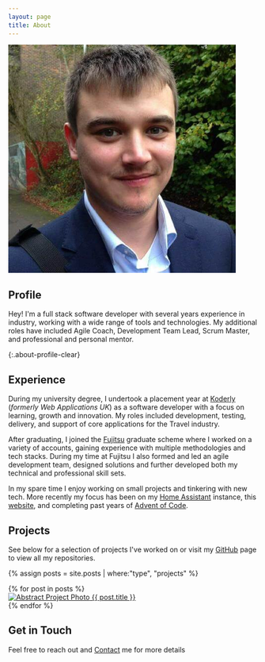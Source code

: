 ```yaml
---
layout: page
title: About
---
```


<div class="about-profile-page">
    <img class="about-profile-img" src="/assets/images/profile.jpg" alt="Profile Picture">
    <div class="about-profile-text">
        <h2>Profile</h2>
        <p>Hey! I'm a full stack software developer with several years experience in industry, working with a wide range of tools and technologies. My additional roles have included Agile Coach, Development Team Lead, Scrum Master, and professional and personal mentor.</p>
    </div>
</div>

{:.about-profile-clear}

## Experience

During my university degree, I undertook a placement year at [Koderly][koderly] (*formerly Web Applications UK*) as a software developer with a focus on learning, growth and innovation. My roles included development, testing, delivery, and support of core applications for the Travel industry.

After graduating, I joined the [Fujitsu][fujitsu] graduate scheme where I worked on a variety of accounts, gaining experience with multiple methodologies and tech stacks. During my time at Fujitsu I also formed and led an agile development team, designed solutions and further developed both my technical and professional skill sets.

In my spare time I enjoy working on small projects and tinkering with new tech. More recently my focus has been on my [Home Assistant][ha] instance, this [website][samwelek], and completing past years of [Advent of Code][aoc].

## Projects

See below for a selection of projects I've worked on or visit my [GitHub][github] page to view all my repositories.

{% assign posts = site.posts | where:"type", "projects" %}

<div class="post-card-container">
    {% for post in posts %}
    <div class="post-card">
     <a href="{{ site.url }}{{ site.baseurl }}{{ post.url }}">
        <img class="post-cover" alt="Abstract Project Photo" src="/assets/images{{ post.url }}{{ post.cover }}"/>
       {{ post.title }}
       </a>
    </div>
    {% endfor %}
</div>

## Get in Touch

Feel free to reach out and [Contact][contact] me for more details

[koderly]: https://www.koder.ly/
[fujitsu]: https://www.fujitsu.com/uk/

[ha]: https://github.com/tiberiushunter/hassio-config/
[samwelek]: https://github.com/tiberiushunter/samwelek.co.uk/
[aoc]: https://github.com/tiberiushunter/advent-of-code/
[github]: https://github.com/tiberiushunter/

[contact]: /contact/
